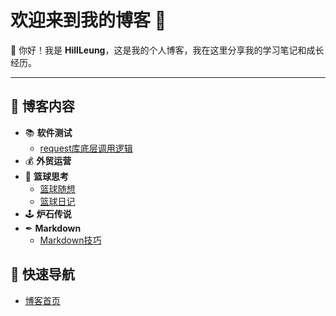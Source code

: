 # 欢迎来到我的博客 🎉

👋 你好！我是 **HillLeung**，这是我的个人博客，我在这里分享我的学习笔记和成长经历。

---

## 🌟 博客内容
- 📚 **软件测试**
    - [request库底层调用逻辑](softwareTest/interfaceTest/requestLibrary.md)
- 💰 **外贸运营**
- 🏀 **篮球思考**
    - [篮球随想](basketBall/basketballThinking.md)
    - [篮球日记](basketBall/basketballDiary.md)
- 🕹  **炉石传说**
- ✒  **Markdown**
    - [Markdown技巧]()

## 🚀 快速导航
- [博客首页](https://lafari.github.io)

